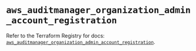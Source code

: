 # `aws_auditmanager_organization_admin_account_registration`

Refer to the Terraform Registry for docs: [`aws_auditmanager_organization_admin_account_registration`](https://registry.terraform.io/providers/hashicorp/aws/5.52.0/docs/resources/auditmanager_organization_admin_account_registration).
